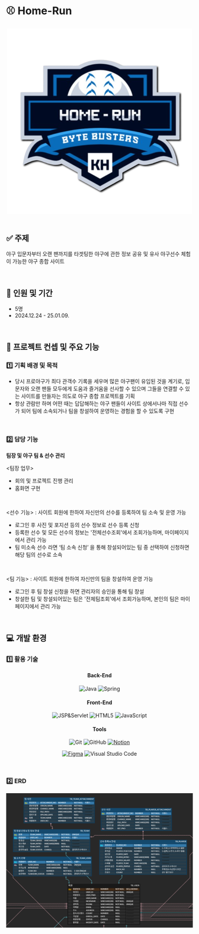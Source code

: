 # ⚾ Home-Run

<div align='center'>
    <img src="./HOMERUN_logo.png" alt="title" width='500px' />
</div>
<br/>

## ✅ 주제

야구 입문자부터 오랜 팬까지를 타겟팅한 야구에 관한 정보 공유 및 유사 야구선수 체험이 가능한 야구 종합 사이트

<br/>

## 📅 인원 및 기간

- 5명
- 2024.12.24 - 25.01.09.

<br/>

## 📜 프로젝트 컨셉 및 주요 기능

### 1️⃣ 기획 배경 및 목적

- 당시 프로야구가 최다 관객수 기록을 세우며 많은 야구팬이 유입된 것을 계기로, 입문자와 오랜 팬들 모두에게 도움과 즐거움을 선사할 수 있으며 그들을 연결할 수 있는 사이트를 만들자는 의도로 야구 종합 프로젝트를 기획
- 항상 관람만 하며 어떤 때는 답답해하는 야구 팬들이 사이트 상에서나마 직접 선수가 되어 팀에 소속되거나 팀을 창설하여 운영하는 경험을 할 수 있도록 구현

<br/>

### 2️⃣ 담당 기능

**팀장 및 야구 팀 & 선수 관리**

<팀장 업무>
- 회의 및 프로젝트 진행 관리
- 홈화면 구현

<br/>

<선수 기능>
 : 사이트 회원에 한하여 자신만의 선수를 등록하여 팀 소속 및 운영 가능
- 로그인 후 사진 및 포지션 등의 선수 정보로 선수 등록 신청
- 등록한 선수 및 모든 선수의 정보는 '전체선수조회'에서 조회가능하며, 마이페이지에서 관리 가능
- 팀 미소속 선수 라면 ‘팀 소속 신청’ 을 통해 창설되어있는 팀 중 선택하여 신청하면 해당 팀의 선수로 소속

<br/>

<팀 기능>
: 사이트 회원에 한하여 자신만의 팀을 창설하여 운영 가능
- 로그인 후 팀 창설 신청을 하면 관리자의 승인을 통해 팀 창설
- 창설한 팀 및 창설되어있는 팀은 '전체팀조회'에서 조회가능하며, 본인의 팀은 마이페이지에서 관리 가능

<br/>

## 💻 개발 환경

### 1️⃣ 활용 기술

<div align='center'>

#### Back-End

![Java](https://img.shields.io/badge/java-006699.svg?style=for-the-badge&logo=java&logoColor=white)
![Spring](https://img.shields.io/badge/Spring-%236DB33F.svg?style=for-the-badge&logo=Spring&logoColor=white)

#### Front-End

![JSP&Servlet](https://img.shields.io/badge/JSP&Servlet-006699.svg?style=for-the-badge&logo=JSPServlet&logoColor=%2361DAFB)
![HTML5](https://img.shields.io/badge/html5-%23E34F26.svg?style=for-the-badge&logo=html5&logoColor=white)
![JavaScript](https://img.shields.io/badge/JavaScript-F7DF1E?style=for-the-badge&logo=JavaScript&logoColor=black)

#### Tools

![Git](https://img.shields.io/badge/git-%23F05033.svg?style=for-the-badge&logo=git&logoColor=white)
![GitHub](https://img.shields.io/badge/github-452170.svg?style=for-the-badge&logo=github&logoColor=white)
[![Notion](https://img.shields.io/badge/Notion-000000?style=for-the-badge&logo=notion&logoColor=white)](https://imminent-hamburger-1d8.notion.site/8-0-4-0fbd317ef9d840bc9d31ea8adfa50ceb)

[![Figma](https://img.shields.io/badge/Figma-F24E1E?style=for-the-badge&logo=figma&logoColor=white)](https://www.figma.com/design/7WUqXjKvUcDPLKYMUa9P4Y/%EC%98%B7%EC%A7%B1?node-id=0-1&t=K68NqokoRcvm5jnd-0)
![Visual Studio Code](https://img.shields.io/badge/Visual%20Studio%20Code-0078d7.svg?style=for-the-badge&logo=visual-studio-code&logoColor=white)

</div>

<br/>

### 2️⃣ ERD

<div align='center'>
  <img src='./HOMERUN_ERD.png' width='600px'>
</div>
